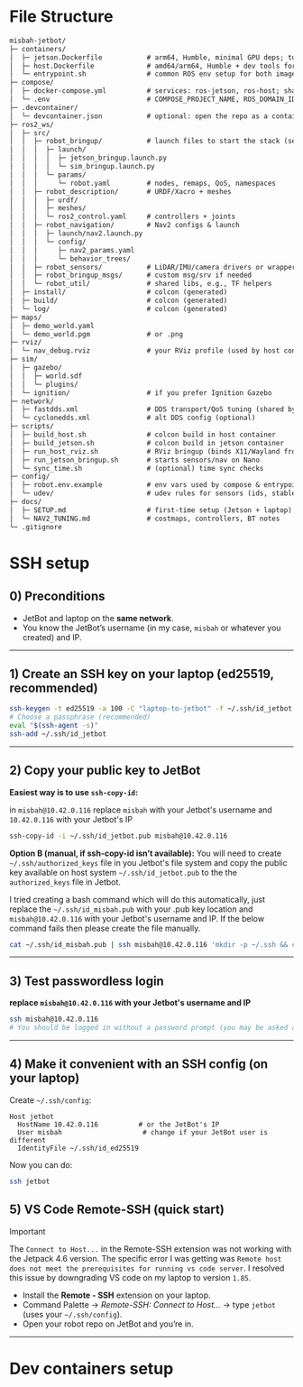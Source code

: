 # File Structure

```txt
misbah-jetbot/
├─ containers/
│  ├─ jetson.Dockerfile           # arm64, Humble, minimal GPU deps; tuned for Nano
│  ├─ host.Dockerfile             # amd64/arm64, Humble + dev tools for RViz/Nav2
│  └─ entrypoint.sh               # common ROS env setup for both images
├─ compose/
│  ├─ docker-compose.yml          # services: ros-jetson, ros-host; shared volumes/net
│  └─ .env                        # COMPOSE_PROJECT_NAME, ROS_DOMAIN_ID, etc.
├─ .devcontainer/
│  └─ devcontainer.json           # optional: open the repo as a container on laptop
├─ ros2_ws/
│  ├─ src/
│  │  ├─ robot_bringup/           # launch files to start the stack (sensors, Nav2)
│  │  │  ├─ launch/
│  │  │  │  ├─ jetson_bringup.launch.py
│  │  │  │  └─ sim_bringup.launch.py
│  │  │  └─ params/
│  │  │     └─ robot.yaml         # nodes, remaps, QoS, namespaces
│  │  ├─ robot_description/       # URDF/Xacro + meshes
│  │  │  ├─ urdf/
│  │  │  ├─ meshes/
│  │  │  └─ ros2_control.yaml     # controllers + joints
│  │  ├─ robot_navigation/        # Nav2 configs & launch
│  │  │  ├─ launch/nav2.launch.py
│  │  │  └─ config/
│  │  │     ├─ nav2_params.yaml
│  │  │     └─ behavior_trees/
│  │  ├─ robot_sensors/           # LiDAR/IMU/camera drivers or wrappers
│  │  ├─ robot_bringup_msgs/      # custom msg/srv if needed
│  │  └─ robot_util/              # shared libs, e.g., TF helpers
│  ├─ install/                    # colcon (generated)
│  ├─ build/                      # colcon (generated)
│  └─ log/                        # colcon (generated)
├─ maps/
│  ├─ demo_world.yaml
│  └─ demo_world.pgm              # or .png
├─ rviz/
│  └─ nav_debug.rviz              # your RViz profile (used by host container)
├─ sim/
│  ├─ gazebo/
│  │  ├─ world.sdf
│  │  └─ plugins/
│  └─ ignition/                   # if you prefer Ignition Gazebo
├─ network/
│  ├─ fastdds.xml                 # DDS transport/QoS tuning (shared by both)
│  └─ cyclonedds.xml              # alt DDS config (optional)
├─ scripts/
│  ├─ build_host.sh               # colcon build in host container
│  ├─ build_jetson.sh             # colcon build in jetson container
│  ├─ run_host_rviz.sh            # RViz bringup (binds X11/Wayland from laptop)
│  ├─ run_jetson_bringup.sh       # starts sensors/nav on Nano
│  └─ sync_time.sh                # (optional) time sync checks
├─ config/
│  ├─ robot.env.example           # env vars used by compose & entrypoints
│  └─ udev/                       # udev rules for sensors (ids, stable names)
├─ docs/
│  ├─ SETUP.md                    # first-time setup (Jetson + laptop)
│  └─ NAV2_TUNING.md              # costmaps, controllers, BT notes
└─ .gitignore
```
# SSH setup
## 0) Preconditions

* JetBot and laptop on the **same network**.
* You know the JetBot’s username (in my case, `misbah` or whatever you created) and IP.
---

## 1) Create an SSH key on your laptop (ed25519, recommended)

```bash
ssh-keygen -t ed25519 -a 100 -C "laptop-to-jetbot" -f ~/.ssh/id_jetbot
# Choose a passphrase (recommended)
eval "$(ssh-agent -s)"
ssh-add ~/.ssh/id_jetbot
```
---

## 2) Copy your public key to JetBot

**Easiest way is to use `ssh-copy-id`:**

in `misbah@10.42.0.116` replace `misbah` with your Jetbot's username and `10.42.0.116` with your Jetbot's IP

```bash
ssh-copy-id -i ~/.ssh/id_jetbot.pub misbah@10.42.0.116
```

**Option B (manual, if ssh-copy-id isn’t available):**
You will need to create `~/.ssh/authorized_keys` file in you Jetbot's file system and copy the public key available on host system `~/.ssh/id_jetbot.pub` to the the `authorized_keys` file in Jetbot.

I tried creating a bash command which will do this automatically, just replace the `~/.ssh/id_misbah.pub` with your .pub key location and `misbah@10.42.0.116` with your Jetbot's username and IP. If the below command fails then please create the file manually.

```bash
cat ~/.ssh/id_misbah.pub | ssh misbah@10.42.0.116 'mkdir -p ~/.ssh && cat >> ~/.ssh/authorized_keys && chmod 700 ~/.ssh && chmod 600 ~/.ssh/authorized_keys'
```

---

## 3) Test passwordless login
**replace `misbah@10.42.0.116` with your Jetbot's username and IP**

```bash
ssh misbah@10.42.0.116
# You should be logged in without a password prompt (you may be asked about host key the first time).
```

---

## 4) Make it convenient with an SSH config (on your laptop)

Create `~/.ssh/config`:

```sshconfig
Host jetbot
  HostName 10.42.0.116          # or the JetBot's IP
  User misbah                    # change if your JetBot user is different
  IdentityFile ~/.ssh/id_ed25519
```

Now you can do:

```bash
ssh jetbot
```

## 5) VS Code Remote-SSH (quick start)

> [!IMPORTANT]
> The `Connect to Host...` in the Remote-SSH extension was not working with the Jetpack 4.6 version. The specific error I was getting was `Remote host does not meet the prerequisites for running vs code server`. 
> I resolved this issue by downgrading VS code on my laptop to version `1.85`.

* Install the **Remote - SSH** extension on your laptop.
* Command Palette → *Remote-SSH: Connect to Host…* → type `jetbot` (uses your `~/.ssh/config`).
* Open your robot repo on JetBot and you’re in.

---

# Dev containers setup
